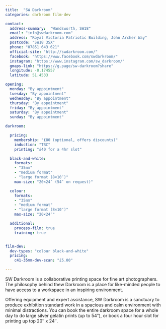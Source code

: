 ```yaml
---
title:  "SW Darkroom"
categories: darkroom film-dev

contact:
  address-summary:  "Wandsworth, SW18"
  email: "info@swdarkroom.com"
  address: "Royal Victoria Patriotic Building, John Archer Way"
  postcode: "SW18 3SX"
  phone: "07851 643 621"
  official-site: "http://swdarkroom.com/"
  facebook: "https://www.facebook.com/swdarkroom/"
  instagram: "https://www.instagram.com/sw_darkroom/"
  gmaps-link: "https://g.page/sw-darkroom?share"
  longitude: -0.174557
  latitude: 51.4533

opening:
  monday: "By appointment"
  tuesday: "By appointment"
  wednesday: "By appointment"
  thursday: "By appointment"
  friday: "By appointment"
  saturday: "By appointment"
  sunday: "By appointment"

darkroom:

  pricing:
    membership: "£80 (optional, offers discounts)"
    induction: "TBC"
    printing: "£40 for a 4hr slot"

  black-and-white:
    formats:
    - "35mm"
    - "medium format"
    - "large format (8×10″)"
    max-size: "20×24″ (54″ on request)"

  colour:
    formats:
    - "35mm"
    - "medium format"
    - "large format (8×10″)"  
    max-size: "20×24″"

  additional:
    process-film: true
    training: true


film-dev:
  dev-types: "colour black-and-white"  
  pricing:
    c41-35mm-dev-scan: "£5.00"

---
```


SW Darkroom is a collaborative printing space for fine art photographers. The philosophy behind thew Darkroom is a place for like-minded people to have access to a workspace in an inspiring environment.

Offering equipment and expert assistance, SW Darkroom is a sanctuary to produce exhibition standard work in a spacious and calm environment with minimal distractions. You can book the entire darkroom space for a whole day to do large silver gelatin prints (up to 54″), or book a four hour slot for printing up top 20″ x 24″.
